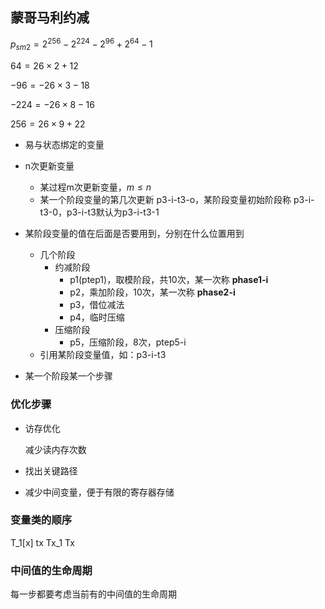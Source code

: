 ## 蒙哥马利约减

$p_{sm2}=2^{256}-2^{224}-2^{96}+2^{64}-1$

$64=26\times2+12$

$-96=-26\times3-18$

$-224=-26\times8-16$

$256=26\times9+22$

- 易与状态绑定的变量
- n次更新变量
  - 某过程m次更新变量，$m \leq n$
  - 某一个阶段变量的第几次更新 p3-i-t3-o，某阶段变量初始阶段称 p3-i-t3-0，p3-i-t3默认为p3-i-t3-1

- 某阶段变量的值在后面是否要用到，分别在什么位置用到
  - 几个阶段
    - 约减阶段
      - p1(ptep1)，取模阶段，共10次，某一次称 **phase1-i**
      - p2，乘加阶段，10次，某一次称 **phase2-i**
      - p3，借位减法
      - p4，临时压缩
    - 压缩阶段
      - p5，压缩阶段，8次，ptep5-i
  - 引用某阶段变量值，如：p3-i-t3

- 某一个阶段某一个步骤

### 优化步骤

- 访存优化

  减少读内存次数

- 找出关键路径
- 减少中间变量，便于有限的寄存器存储

### 变量类的顺序

T_1[x]
tx
Tx_1
Tx

### 中间值的生命周期

每一步都要考虑当前有的中间值的生命周期
